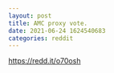 ```yaml
--- 
layout: post 
title: AMC proxy vote. 
date: 2021-06-24 1624540683 
categories: reddit 
--- 
```

https://redd.it/o70osh